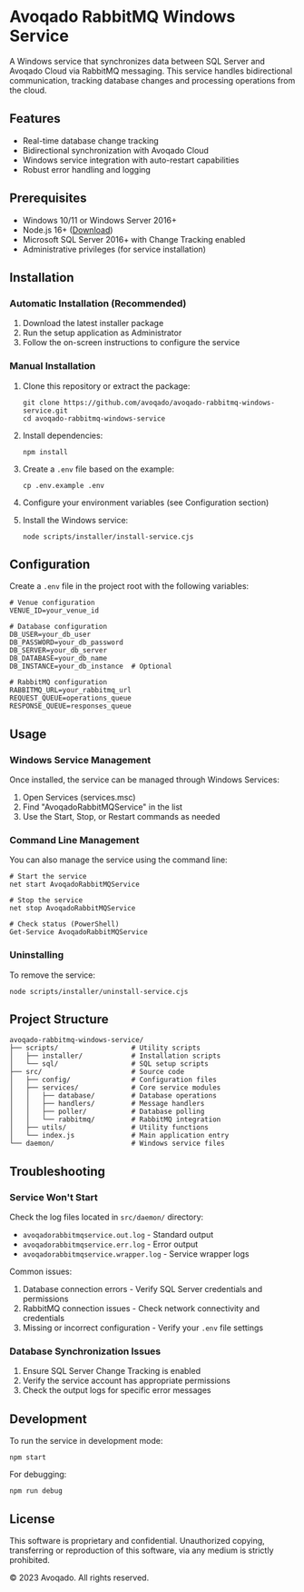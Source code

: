 # Avoqado RabbitMQ Windows Service

A Windows service that synchronizes data between SQL Server and Avoqado Cloud via RabbitMQ messaging. This service handles bidirectional communication, tracking database changes and processing operations from the cloud.

## Features

- Real-time database change tracking
- Bidirectional synchronization with Avoqado Cloud
- Windows service integration with auto-restart capabilities
- Robust error handling and logging

## Prerequisites

- Windows 10/11 or Windows Server 2016+
- Node.js 16+ ([Download](https://nodejs.org/))
- Microsoft SQL Server 2016+ with Change Tracking enabled
- Administrative privileges (for service installation)

## Installation

### Automatic Installation (Recommended)

1. Download the latest installer package
2. Run the setup application as Administrator
3. Follow the on-screen instructions to configure the service

### Manual Installation

1. Clone this repository or extract the package:

   ```
   git clone https://github.com/avoqado/avoqado-rabbitmq-windows-service.git
   cd avoqado-rabbitmq-windows-service
   ```

2. Install dependencies:

   ```
   npm install
   ```

3. Create a `.env` file based on the example:

   ```
   cp .env.example .env
   ```

4. Configure your environment variables (see Configuration section)

5. Install the Windows service:

   ```
   node scripts/installer/install-service.cjs
   ```

## Configuration

Create a `.env` file in the project root with the following variables:

```
# Venue configuration
VENUE_ID=your_venue_id

# Database configuration
DB_USER=your_db_user
DB_PASSWORD=your_db_password
DB_SERVER=your_db_server
DB_DATABASE=your_db_name
DB_INSTANCE=your_db_instance  # Optional

# RabbitMQ configuration
RABBITMQ_URL=your_rabbitmq_url
REQUEST_QUEUE=operations_queue
RESPONSE_QUEUE=responses_queue
```

## Usage

### Windows Service Management

Once installed, the service can be managed through Windows Services:

1. Open Services (services.msc)
2. Find "AvoqadoRabbitMQService" in the list
3. Use the Start, Stop, or Restart commands as needed

### Command Line Management

You can also manage the service using the command line:

```
# Start the service
net start AvoqadoRabbitMQService

# Stop the service
net stop AvoqadoRabbitMQService

# Check status (PowerShell)
Get-Service AvoqadoRabbitMQService
```

### Uninstalling

To remove the service:

```
node scripts/installer/uninstall-service.cjs
```

## Project Structure

```
avoqado-rabbitmq-windows-service/
├── scripts/                  # Utility scripts
│   ├── installer/            # Installation scripts
│   └── sql/                  # SQL setup scripts
├── src/                      # Source code
│   ├── config/               # Configuration files
│   ├── services/             # Core service modules
│   │   ├── database/         # Database operations
│   │   ├── handlers/         # Message handlers
│   │   ├── poller/           # Database polling
│   │   └── rabbitmq/         # RabbitMQ integration
│   ├── utils/                # Utility functions
│   └── index.js              # Main application entry
└── daemon/                   # Windows service files
```

## Troubleshooting

### Service Won't Start

Check the log files located in `src/daemon/` directory:

- `avoqadorabbitmqservice.out.log` - Standard output
- `avoqadorabbitmqservice.err.log` - Error output
- `avoqadorabbitmqservice.wrapper.log` - Service wrapper logs

Common issues:

1. Database connection errors - Verify SQL Server credentials and permissions
2. RabbitMQ connection issues - Check network connectivity and credentials
3. Missing or incorrect configuration - Verify your `.env` file settings

### Database Synchronization Issues

1. Ensure SQL Server Change Tracking is enabled
2. Verify the service account has appropriate permissions
3. Check the output logs for specific error messages

## Development

To run the service in development mode:

```
npm start
```

For debugging:

```
npm run debug
```

## License

This software is proprietary and confidential. Unauthorized copying, transferring or reproduction of this software, via any medium is strictly prohibited.

© 2023 Avoqado. All rights reserved.
